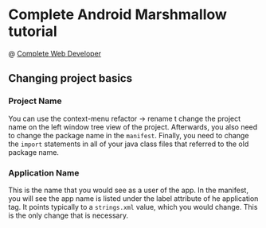 # Complete Android Marshmallow tutorial
@ [Complete Web Developer](http://www.completewebdeveloper.com)

## Changing project basics

### Project Name

You can use the context-menu refactor -> rename t change the project name on the left window tree view of the project. Afterwards, you also need to change the package name in the `manifest`. Finally, you need to change the `import` statements in all of your java class files that referred to the old package name.

### Application Name

This is the name that you would see as a user of the app. In the manifest, you will see the app name is listed under the label attribute of he application tag. It points typically to a `strings.xml` value, which you would change. This is the only change that is necessary. 